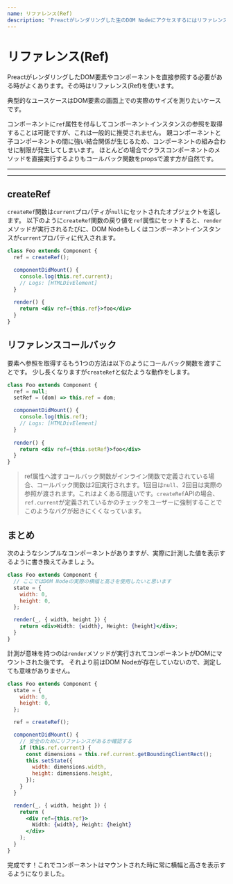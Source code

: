 ```yaml
---
name: リファレンス(Ref) 
description: 'Preactがレンダリングした生のDOM Nodeにアクセスするにはリファレンス(Ref)を使います。'
---
```


# リファレンス(Ref)

PreactがレンダリングしたDOM要素やコンポーネントを直接参照する必要がある時がよくあります。その時はリファレンス(Ref)を使います。

典型的なユースケースはDOM要素の画面上での実際のサイズを測りたいケースです。

コンポーネントに`ref`属性を付与してコンポーネントインスタンスの参照を取得することは可能ですが、これは一般的に推奨されません。
親コンポーネントと子コンポーネントの間に強い結合関係が生じるため、コンポーネントの組み合わせに制限が発生してしまいます。
ほとんどの場合でクラスコンポーネントのメソッドを直接実行するよりもコールバック関数をpropsで渡す方が自然です。

---

<div><toc></toc></div>

---

## createRef

`createRef`関数は`current`プロパティが`null`にセットされたオブジェクトを返します。
以下のように`createRef`関数の戻り値を`ref`属性にセットすると、`render`メソッドが実行されるたびに、DOM Nodeもしくはコンポーネントインスタンスが`current`プロパティに代入されます。

```jsx
class Foo extends Component {
  ref = createRef();

  componentDidMount() {
    console.log(this.ref.current);
    // Logs: [HTMLDivElement]
  }
  
  render() {
    return <div ref={this.ref}>foo</div>
  }
}
```

## リファレンスコールバック

要素へ参照を取得するもう1つの方法は以下のようにコールバック関数を渡すことです。
少し長くなりますが`createRef`と似たような動作をします。

```jsx
class Foo extends Component {
  ref = null;
  setRef = (dom) => this.ref = dom;

  componentDidMount() {
    console.log(this.ref);
    // Logs: [HTMLDivElement]
  }
  
  render() {
    return <div ref={this.setRef}>foo</div>
  }
}
```

> ref属性へ渡すコールバック関数がインライン関数で定義されている場合、コールバック関数は2回実行されます。1回目は`null`、2回目は実際の参照が渡されます。これはよくある間違いです。`createRef`APIの場合、`ref.current`が定義されているかのチェックをユーザーに強制することでこのようなバグが起きにくくなっています。

## まとめ

次のようなシンプルなコンポーネントがありますが、実際に計測した値を表示するように書き換えてみましょう。

```jsx
class Foo extends Component {
  // ここではDOM Nodeの実際の横幅と高さを使用したいと思います
  state = {
    width: 0,
    height: 0,
  };

  render(_, { width, height }) {
    return <div>Width: {width}, Height: {height}</div>;
  }
}
```

計測が意味を持つのは`render`メソッドが実行されてコンポーネントがDOMにマウントされた後です。
それより前はDOM Nodeが存在していないので、測定しても意味がありません。

```jsx
class Foo extends Component {
  state = {
    width: 0,
    height: 0,
  };

  ref = createRef();

  componentDidMount() {
    // 安全のためにリファレンスがあるか確認する
    if (this.ref.current) {
      const dimensions = this.ref.current.getBoundingClientRect();
      this.setState({
        width: dimensions.width,
        height: dimensions.height,
      });
    }
  }

  render(_, { width, height }) {
    return (
      <div ref={this.ref}>
        Width: {width}, Height: {height}
      </div>
    );
  }
}
```

完成です！これでコンポーネントはマウントされた時に常に横幅と高さを表示するようになりました。
